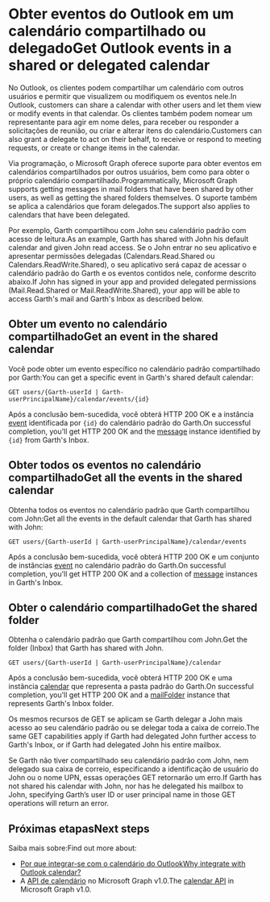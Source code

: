 # <a name="get-outlook-events-in-a-shared-or-delegated-calendar"></a><span data-ttu-id="32e67-101">Obter eventos do Outlook em um calendário compartilhado ou delegado</span><span class="sxs-lookup"><span data-stu-id="32e67-101">Get Outlook events in a shared or delegated calendar</span></span>

<span data-ttu-id="32e67-102">No Outlook, os clientes podem compartilhar um calendário com outros usuários e permitir que visualizem ou modifiquem os eventos nele.</span><span class="sxs-lookup"><span data-stu-id="32e67-102">In Outlook, customers can share a calendar with other users and let them view or modify events in that calendar.</span></span> <span data-ttu-id="32e67-103">Os clientes também podem nomear um representante para agir em nome deles, para receber ou responder a solicitações de reunião, ou criar e alterar itens do calendário.</span><span class="sxs-lookup"><span data-stu-id="32e67-103">Customers can also grant a delegate to act on their  behalf, to receive or respond to meeting requests, or create or change items in the calendar.</span></span>

<span data-ttu-id="32e67-104">Via programação, o Microsoft Graph oferece suporte para obter eventos em calendários compartilhados por outros usuários, bem como para obter o próprio calendário compartilhado.</span><span class="sxs-lookup"><span data-stu-id="32e67-104">Programmatically, Microsoft Graph supports getting messages in mail folders that have been shared by other users, as well as getting the shared folders themselves.</span></span> <span data-ttu-id="32e67-105">O suporte também se aplica a calendários que foram delegados.</span><span class="sxs-lookup"><span data-stu-id="32e67-105">The support also applies to calendars that have been delegated.</span></span>

<span data-ttu-id="32e67-106">Por exemplo, Garth compartilhou com John seu calendário padrão com acesso de leitura.</span><span class="sxs-lookup"><span data-stu-id="32e67-106">As an example, Garth has shared with John his default calendar and given John read access.</span></span> <span data-ttu-id="32e67-107">Se o John entrar no seu aplicativo e apresentar permissões delegadas (Calendars.Read.Shared ou Calendars.ReadWrite.Shared), o seu aplicativo será capaz de acessar o calendário padrão do Garth e os eventos contidos nele, conforme descrito abaixo.</span><span class="sxs-lookup"><span data-stu-id="32e67-107">If John has signed in your app and provided delegated permissions (Mail.Read.Shared or Mail.ReadWrite.Shared), your app will be able to access Garth's mail and Garth's Inbox as described below.</span></span>

## <a name="get-an-event-in-the-shared-calendar"></a><span data-ttu-id="32e67-108">Obter um evento no calendário compartilhado</span><span class="sxs-lookup"><span data-stu-id="32e67-108">Get an event in the shared calendar</span></span>

<span data-ttu-id="32e67-109">Você pode obter um evento específico no calendário padrão compartilhado por Garth:</span><span class="sxs-lookup"><span data-stu-id="32e67-109">You can get a specific event in Garth's shared default calendar:</span></span>

<!-- { "blockType": "ignored" } -->
```http
GET users/{Garth-userId | Garth-userPrincipalName}/calendar/events/{id}
```

<span data-ttu-id="32e67-110">Após a conclusão bem-sucedida, você obterá HTTP 200 OK e a instância [event](../api-reference/v1.0/resources/event.md) identificada por `{id}` do calendário padrão do Garth.</span><span class="sxs-lookup"><span data-stu-id="32e67-110">On successful completion, you'll get HTTP 200 OK and the [message](../api-reference/v1.0/resources/event.md) instance identified by `{id}` from Garth's Inbox.</span></span>

## <a name="get-all-the-events-in-the-shared-calendar"></a><span data-ttu-id="32e67-111">Obter todos os eventos no calendário compartilhado</span><span class="sxs-lookup"><span data-stu-id="32e67-111">Get all the events in the shared calendar</span></span>

<span data-ttu-id="32e67-112">Obtenha todos os eventos no calendário padrão que Garth compartilhou com John:</span><span class="sxs-lookup"><span data-stu-id="32e67-112">Get all the events in the default calendar that Garth has shared with John:</span></span>

<!-- { "blockType": "ignored" } -->
```http
GET users/{Garth-userId | Garth-userPrincipalName}/calendar/events
```

<span data-ttu-id="32e67-113">Após a conclusão bem-sucedida, você obterá HTTP 200 OK e um conjunto de instâncias [event](../api-reference/v1.0/resources/event.md) no calendário padrão do Garth.</span><span class="sxs-lookup"><span data-stu-id="32e67-113">On successful completion, you'll get HTTP 200 OK and a collection of [message](../api-reference/v1.0/resources/event.md) instances in Garth's Inbox.</span></span>

## <a name="get-the-shared-calendar"></a><span data-ttu-id="32e67-114">Obter o calendário compartilhado</span><span class="sxs-lookup"><span data-stu-id="32e67-114">Get the shared folder</span></span>

<span data-ttu-id="32e67-115">Obtenha o calendário padrão que Garth compartilhou com John.</span><span class="sxs-lookup"><span data-stu-id="32e67-115">Get the folder (Inbox) that Garth has shared with John.</span></span>

<!-- { "blockType": "ignored" } -->
```http
GET users/{Garth-userId | Garth-userPrincipalName}/calendar
```

<span data-ttu-id="32e67-116">Após a conclusão bem-sucedida, você obterá HTTP 200 OK e uma instância [calendar](../api-reference/v1.0/resources/calendar.md) que representa a pasta padrão do Garth.</span><span class="sxs-lookup"><span data-stu-id="32e67-116">On successful completion, you'll get HTTP 200 OK and a [mailFolder](../api-reference/v1.0/resources/calendar.md) instance that represents Garth's Inbox folder.</span></span>

<span data-ttu-id="32e67-117">Os mesmos recursos de GET se aplicam se Garth delegar a John mais acesso ao seu calendário padrão ou se delegar toda a caixa de correio.</span><span class="sxs-lookup"><span data-stu-id="32e67-117">The same GET capabilities apply if Garth had delegated John further access to Garth's Inbox, or if Garth had delegated John his entire mailbox.</span></span>

<span data-ttu-id="32e67-118">Se Garth não tiver compartilhado seu calendário padrão com John, nem delegado sua caixa de correio, especificando a identificação de usuário do John ou o nome UPN, essas operações GET retornarão um erro.</span><span class="sxs-lookup"><span data-stu-id="32e67-118">If Garth has not shared his calendar with John, nor has he delegated his mailbox to John, specifying Garth’s user ID or user principal name in those GET operations will return an error.</span></span> 


## <a name="next-steps"></a><span data-ttu-id="32e67-119">Próximas etapas</span><span class="sxs-lookup"><span data-stu-id="32e67-119">Next steps</span></span>

<span data-ttu-id="32e67-120">Saiba mais sobre:</span><span class="sxs-lookup"><span data-stu-id="32e67-120">Find out more about:</span></span>

- [<span data-ttu-id="32e67-121">Por que integrar-se com o calendário do Outlook</span><span class="sxs-lookup"><span data-stu-id="32e67-121">Why integrate with Outlook calendar?</span></span>](outlook-calendar-concept-overview.md)
- <span data-ttu-id="32e67-122">A [API de calendário](../api-reference/v1.0/resources/calendar.md) no Microsoft Graph v1.0.</span><span class="sxs-lookup"><span data-stu-id="32e67-122">The [calendar API](../api-reference/v1.0/resources/calendar.md) in Microsoft Graph v1.0.</span></span>